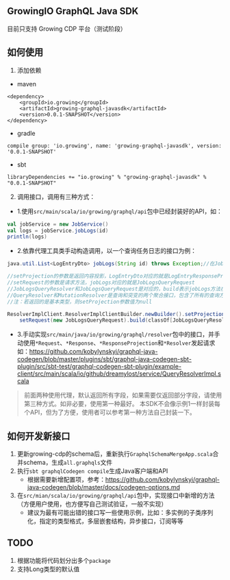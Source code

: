 GrowingIO GraphQL Java SDK
---

目前只支持 Growing CDP 平台（测试阶段）

## 如何使用

1. 添加依赖

- maven
```
<dependency>
    <groupId>io.growing</groupId>
    <artifactId>growing-graphql-javasdk</artifactId>
    <version>0.0.1-SNAPSHOT</version>
</dependency>
```

- gradle
```
compile group: 'io.growing', name: 'growing-graphql-javasdk', version: '0.0.1-SNAPSHOT'
```

- sbt
```
libraryDependencies += "io.growing" % "growing-graphql-javasdk" % "0.0.1-SNAPSHOT"
```
2. 调用接口，调用有三种方式：

- 1.使用`src/main/scala/io/growing/graphql/api`包中已经封装好的API，如：
```scala
val jobService = new JobService()
val logs = jobService.jobLogs(id)
println(logs)
```
- 2.依靠代理工具类手动构造调用，以一个查询任务日志的接口为例：
```java
java.util.List<LogEntryDto> jobLogs(String id) throws Exception;//在JobLogsQueryResolver中，以此类推
```    
```scala
//setProjection的参数是返回内容投影，LogEntryDto对应的就是LogEntryResponseProjection
//setRequest的参数是请求方法，jobLogs对应的就是JobLogsQueryRequest
//JobLogsQueryResolver和JobLogsQueryRequest是对应的，build表示jobLogs方法在哪里被定义，是在JobLogsQueryResolver中定义的
//QueryResolver和MutationResolver是查询和突变的两个聚合接口，包含了所有的查询方法和突变方法
//注：若返回的是基本类型，则setProjection参数值为null

ResolverImplClient.ResolverImplClientBuilder.newBuilder().setProjection(new LogEntryResponseProjection).
    setRequest(new JobLogsQueryRequest).build(classOf[JobLogsQueryResolver]).jobLogs(id)
```
- 3.手动实现`src/main/java/io/growing/graphql/resolver`包中的接口，并手动使用`*Request`、`*Response`、`*ResponseProjection`和`*Resolver`发起请求
    如：https://github.com/kobylynskyi/graphql-java-codegen/blob/master/plugins/sbt/graphql-java-codegen-sbt-plugin/src/sbt-test/graphql-codegen-sbt-plugin/example-client/src/main/scala/io/github/dreamylost/service/QueryResolverImpl.scala
    
> 前面两种使用代理，默认返回所有字段，如果需要仅返回部分字段，请使用第三种方式。如非必要，使用第一种最好。
> 本SDK不会像示例1一样封装每个API，但为了方便，使用者可以参考第一种方法自己封装一下。

## 如何开发新接口

1. 更新growing-cdp的schema后，重新执行`GraphqlSchemaMergeApp.scala`合并schema，生成`all.graphqls`文件
2. 执行`sbt graphqlCodegen compile`生成Java客户端和API
    - 根据需要新增配置项，参考：https://github.com/kobylynskyi/graphql-java-codegen/blob/master/docs/codegen-options.md
3. 在`src/mian/scala/io/growing/graphql/api`包中，实现接口中新增的方法（方便用户使用，也方便写自己测试验证，一般不实现）
    - 建议为最有可能出错的接口写一些使用示例，比如：多实例的子类序列化，指定的类型格式，多层嵌套结构，异步接口，订阅等等
    
    
## TODO

1. 根据功能将代码划分出多个`package`
2. 支持Long类型的默认值